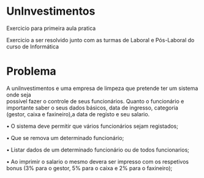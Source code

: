 # UnInvestimentos
Exercicio para primeira aula pratica

Exercicio a ser resolvido junto com as turmas de Laboral e Pós-Laboral do curso de Informática

# Problema

A	uniInvestimentos	e	uma	empresa	de	limpeza	que	pretende	ter	um	sistema	onde	seja	
possível fazer	o	controle	de	seus	funcionários.
Quanto	o	funcionário e	importante	saber	o	seus	dados	básicos,	data	de	ingresso,	categoria	
(gestor,	caixa e	faxineiro),a	data	de	registo	e	seu	salario.

• O	sistema	deve	permitir	que	vários funcionários sejam	registados;

• Que	se	remova	um	determinado	funcionário;

• Listar	dados	de	um	determinado	funcionário ou	de	todos	funcionarios;

• Ao	imprimir	o	salario	o	mesmo	devera	ser	impresso	com	os	respetivos bonus	(3%	
para	o	gestor,	5%	para	o	caixa	e	2%	para	o	faxineiro);
